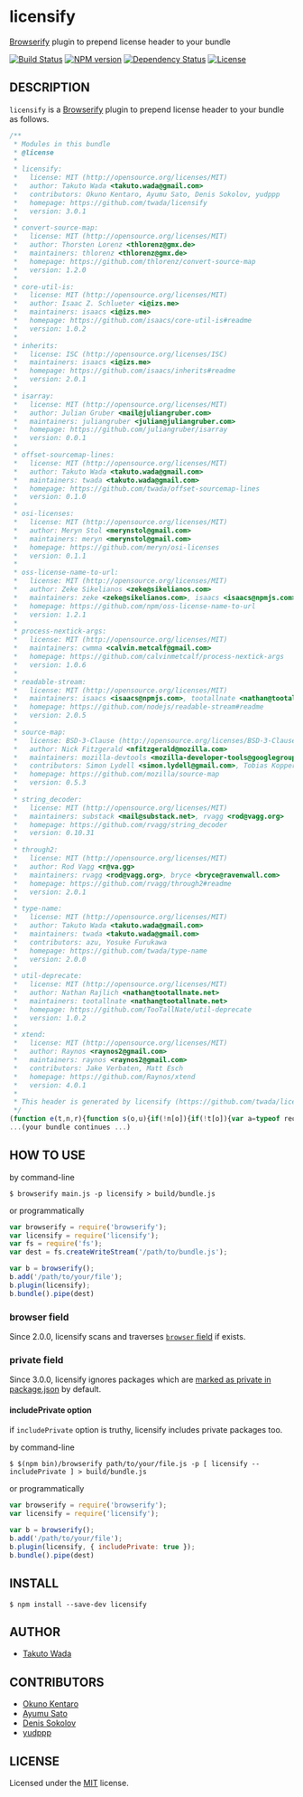 licensify
================================

[Browserify](http://browserify.org/) plugin to prepend license header to your bundle

[![Build Status][travis-image]][travis-url]
[![NPM version][npm-image]][npm-url]
[![Dependency Status][depstat-image]][depstat-url]
[![License][license-image]][license-url]


DESCRIPTION
---------------------------------------

`licensify` is a [Browserify](http://browserify.org/) plugin to prepend license header to your bundle as follows.

```javascript
/**
 * Modules in this bundle
 * @license
 * 
 * licensify:
 *   license: MIT (http://opensource.org/licenses/MIT)
 *   author: Takuto Wada <takuto.wada@gmail.com>
 *   contributors: Okuno Kentaro, Ayumu Sato, Denis Sokolov, yudppp
 *   homepage: https://github.com/twada/licensify
 *   version: 3.0.1
 * 
 * convert-source-map:
 *   license: MIT (http://opensource.org/licenses/MIT)
 *   author: Thorsten Lorenz <thlorenz@gmx.de>
 *   maintainers: thlorenz <thlorenz@gmx.de>
 *   homepage: https://github.com/thlorenz/convert-source-map
 *   version: 1.2.0
 * 
 * core-util-is:
 *   license: MIT (http://opensource.org/licenses/MIT)
 *   author: Isaac Z. Schlueter <i@izs.me>
 *   maintainers: isaacs <i@izs.me>
 *   homepage: https://github.com/isaacs/core-util-is#readme
 *   version: 1.0.2
 * 
 * inherits:
 *   license: ISC (http://opensource.org/licenses/ISC)
 *   maintainers: isaacs <i@izs.me>
 *   homepage: https://github.com/isaacs/inherits#readme
 *   version: 2.0.1
 * 
 * isarray:
 *   license: MIT (http://opensource.org/licenses/MIT)
 *   author: Julian Gruber <mail@juliangruber.com>
 *   maintainers: juliangruber <julian@juliangruber.com>
 *   homepage: https://github.com/juliangruber/isarray
 *   version: 0.0.1
 * 
 * offset-sourcemap-lines:
 *   license: MIT (http://opensource.org/licenses/MIT)
 *   author: Takuto Wada <takuto.wada@gmail.com>
 *   maintainers: twada <takuto.wada@gmail.com>
 *   homepage: https://github.com/twada/offset-sourcemap-lines
 *   version: 0.1.0
 * 
 * osi-licenses:
 *   license: MIT (http://opensource.org/licenses/MIT)
 *   author: Meryn Stol <merynstol@gmail.com>
 *   maintainers: meryn <merynstol@gmail.com>
 *   homepage: https://github.com/meryn/osi-licenses
 *   version: 0.1.1
 * 
 * oss-license-name-to-url:
 *   license: MIT (http://opensource.org/licenses/MIT)
 *   author: Zeke Sikelianos <zeke@sikelianos.com>
 *   maintainers: zeke <zeke@sikelianos.com>, isaacs <isaacs@npmjs.com>
 *   homepage: https://github.com/npm/oss-license-name-to-url
 *   version: 1.2.1
 * 
 * process-nextick-args:
 *   license: MIT (http://opensource.org/licenses/MIT)
 *   maintainers: cwmma <calvin.metcalf@gmail.com>
 *   homepage: https://github.com/calvinmetcalf/process-nextick-args
 *   version: 1.0.6
 * 
 * readable-stream:
 *   license: MIT (http://opensource.org/licenses/MIT)
 *   maintainers: isaacs <isaacs@npmjs.com>, tootallnate <nathan@tootallnate.net>, rvagg <rod@vagg.org>, cwmma <calvin.metcalf@gmail.com>
 *   homepage: https://github.com/nodejs/readable-stream#readme
 *   version: 2.0.5
 * 
 * source-map:
 *   license: BSD-3-Clause (http://opensource.org/licenses/BSD-3-Clause)
 *   author: Nick Fitzgerald <nfitzgerald@mozilla.com>
 *   maintainers: mozilla-devtools <mozilla-developer-tools@googlegroups.com>, mozilla <dherman@mozilla.com>, nickfitzgerald <fitzgen@gmail.com>
 *   contributors: Simon Lydell <simon.lydell@gmail.com>, Tobias Koppers <tobias.koppers@googlemail.com>, Stephen Crane <scrane@mozilla.com>, Ryan Seddon <seddon.ryan@gmail.com>, Miles Elam <miles.elam@deem.com>, Mihai Bazon <mihai.bazon@gmail.com>, Michael Ficarra <github.public.email@michael.ficarra.me>, Todd Wolfson <todd@twolfson.com>, Alexander Solovyov <alexander@solovyov.net>, Felix Gnass <fgnass@gmail.com>, Conrad Irwin <conrad.irwin@gmail.com>, usrbincc <usrbincc@yahoo.com>, David Glasser <glasser@davidglasser.net>, Chase Douglas <chase@newrelic.com>, Evan Wallace <evan.exe@gmail.com>, Heather Arthur <fayearthur@gmail.com>, Hugh Kennedy <hughskennedy@gmail.com>, David Glasser <glasser@davidglasser.net>, Duncan Beevers <duncan@dweebd.com>, Jmeas Smith <jellyes2@gmail.com>, Michael Z Goddard <mzgoddard@gmail.com>, azu <azu@users.noreply.github.com>, John Gozde <john@gozde.ca>, Adam Kirkton <akirkton@truefitinnovation.com>, Chris Montgomery <christopher.montgomery@dowjones.com>, J. Ryan Stinnett <jryans@gmail.com>, Jack Herrington <jherrington@walmartlabs.com>, Chris Truter <jeffpalentine@gmail.com>, Daniel Espeset <daniel@danielespeset.com>, Jamie Wong <jamie.lf.wong@gmail.com>, Eddy Bruël <ejpbruel@mozilla.com>, Hawken Rives <hawkrives@gmail.com>, Gilad Peleg <giladp007@gmail.com>, djchie <djchie.dev@gmail.com>, Gary Ye <garysye@gmail.com>, Nicolas Lalevée <nicolas.lalevee@hibnet.org>
 *   homepage: https://github.com/mozilla/source-map
 *   version: 0.5.3
 * 
 * string_decoder:
 *   license: MIT (http://opensource.org/licenses/MIT)
 *   maintainers: substack <mail@substack.net>, rvagg <rod@vagg.org>
 *   homepage: https://github.com/rvagg/string_decoder
 *   version: 0.10.31
 * 
 * through2:
 *   license: MIT (http://opensource.org/licenses/MIT)
 *   author: Rod Vagg <r@va.gg>
 *   maintainers: rvagg <rod@vagg.org>, bryce <bryce@ravenwall.com>
 *   homepage: https://github.com/rvagg/through2#readme
 *   version: 2.0.1
 * 
 * type-name:
 *   license: MIT (http://opensource.org/licenses/MIT)
 *   author: Takuto Wada <takuto.wada@gmail.com>
 *   maintainers: twada <takuto.wada@gmail.com>
 *   contributors: azu, Yosuke Furukawa
 *   homepage: https://github.com/twada/type-name
 *   version: 2.0.0
 * 
 * util-deprecate:
 *   license: MIT (http://opensource.org/licenses/MIT)
 *   author: Nathan Rajlich <nathan@tootallnate.net>
 *   maintainers: tootallnate <nathan@tootallnate.net>
 *   homepage: https://github.com/TooTallNate/util-deprecate
 *   version: 1.0.2
 * 
 * xtend:
 *   license: MIT (http://opensource.org/licenses/MIT)
 *   author: Raynos <raynos2@gmail.com>
 *   maintainers: raynos <raynos2@gmail.com>
 *   contributors: Jake Verbaten, Matt Esch
 *   homepage: https://github.com/Raynos/xtend
 *   version: 4.0.1
 * 
 * This header is generated by licensify (https://github.com/twada/licensify)
 */
(function e(t,n,r){function s(o,u){if(!n[o]){if(!t[o]){var a=typeof require=="function"&&require;if(!u&&a)return a(o,!0);if(i)return i(o,!0);var f=new Error("Cannot find module '"+o+"'");throw f.code="MODULE_NOT_FOUND",f}var l=n[o]={exports:{}};t[o][0].call(l.exports,function(e){var n=t[o][1][e];return s(n?n:e)},l,l.exports,e,t,n,r)}return n[o].exports}var i=typeof require=="function"&&require;for(var o=0;o<r.length;o++)s(r[o]);return s})({1:[function(require,module,exports){
...(your bundle continues ...)
```


HOW TO USE
---------------------------------------

by command-line

```
$ browserify main.js -p licensify > build/bundle.js 
```

or programmatically

```javascript
var browserify = require('browserify');
var licensify = require('licensify');
var fs = require('fs');
var dest = fs.createWriteStream('/path/to/bundle.js');

var b = browserify();
b.add('/path/to/your/file');
b.plugin(licensify);
b.bundle().pipe(dest)
```

### browser field

Since 2.0.0, licensify scans and traverses [`browser` field](https://github.com/substack/browserify-handbook#browser-field) if exists.

### private field

Since 3.0.0, licensify ignores packages which are [marked as private in package.json](https://docs.npmjs.com/files/package.json#private) by default.

#### includePrivate option

if `includePrivate` option is truthy, licensify includes private packages too.

by command-line

```
$ $(npm bin)/browserify path/to/your/file.js -p [ licensify --includePrivate ] > build/bundle.js 
```

or programmatically

```javascript
var browserify = require('browserify');
var licensify = require('licensify');

var b = browserify();
b.add('/path/to/your/file');
b.plugin(licensify, { includePrivate: true });
b.bundle().pipe(dest)
```


INSTALL
---------------------------------------

```
$ npm install --save-dev licensify
```


AUTHOR
---------------------------------------
* [Takuto Wada](https://github.com/twada)


CONTRIBUTORS
---------------------------------------
* [Okuno Kentaro](https://github.com/armorik83)
* [Ayumu Sato](https://github.com/ahomu)
* [Denis Sokolov](https://github.com/denis-sokolov)
* [yudppp](https://github.com/yudppp)


LICENSE
---------------------------------------
Licensed under the [MIT](http://twada.mit-license.org/2014-2016) license.


[npm-url]: https://www.npmjs.com/package/licensify
[npm-image]: https://badge.fury.io/js/licensify.svg

[travis-url]: https://travis-ci.org/twada/licensify
[travis-image]: https://secure.travis-ci.org/twada/licensify.svg?branch=master

[depstat-url]: https://gemnasium.com/twada/licensify
[depstat-image]: https://gemnasium.com/twada/licensify.svg

[license-url]: http://twada.mit-license.org/2014-2016
[license-image]: https://img.shields.io/badge/license-MIT-brightgreen.svg
